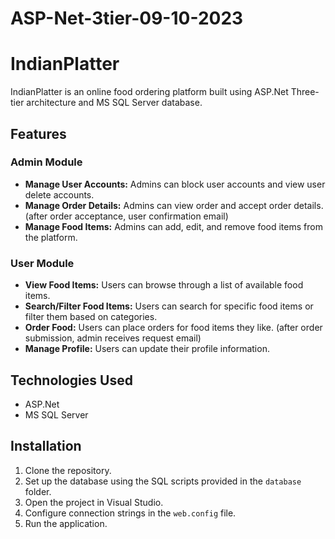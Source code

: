 # ASP-Net-3tier-09-10-2023
# IndianPlatter
IndianPlatter is an online food ordering platform built using ASP.Net Three-tier architecture and MS SQL Server database.

## Features

### Admin Module
- **Manage User Accounts:** Admins can block user accounts and view user delete accounts.
- **Manage Order Details:** Admins can view order and accept order details. (after order acceptance, user confirmation email)
- **Manage Food Items:** Admins can add, edit, and remove food items from the platform.

### User Module
- **View Food Items:** Users can browse through a list of available food items.
- **Search/Filter Food Items:** Users can search for specific food items or filter them based on categories.
- **Order Food:** Users can place orders for food items they like. (after order submission, admin receives request email)
- **Manage Profile:** Users can update their profile information.

## Technologies Used
- ASP.Net
- MS SQL Server

## Installation
1. Clone the repository.
2. Set up the database using the SQL scripts provided in the `database` folder.
3. Open the project in Visual Studio.
4. Configure connection strings in the `web.config` file.
5. Run the application.
